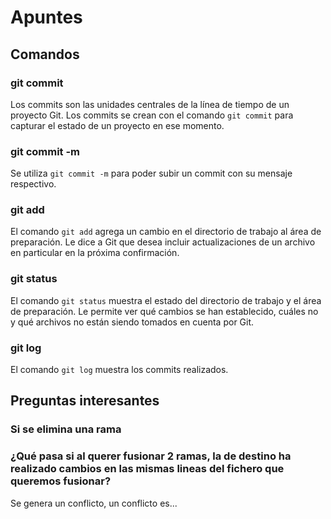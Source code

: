 # Apuntes
## Comandos
### git commit
Los commits son las unidades centrales de la línea de tiempo de un proyecto Git. Los commits se crean con el comando `git commit` para capturar el estado de un proyecto en ese momento. 

### git commit -m
Se utiliza `git commit -m` para poder subir un commit con su mensaje respectivo.

### git add
El comando `git add` agrega un cambio en el directorio de trabajo al área de preparación. Le dice a Git que desea incluir actualizaciones de un archivo en particular en la próxima confirmación.

### git status
El comando `git status` muestra el estado del directorio de trabajo y el área de preparación. Le permite ver qué cambios se han establecido, cuáles no y qué archivos no están siendo tomados en cuenta por Git.

### git log
El comando `git log` muestra los commits realizados.


## Preguntas interesantes
### Si se elimina una rama
### ¿Qué pasa si al querer fusionar 2 ramas, la de destino ha realizado cambios en las mismas lineas del fichero que queremos fusionar?
Se genera un conflicto, un conflicto es...
